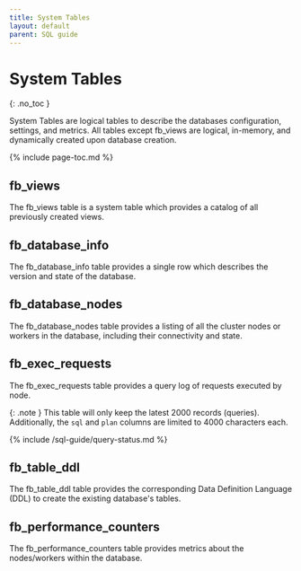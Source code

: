 ```yaml
---
title: System Tables
layout: default
parent: SQL guide
---
```


# System Tables
{: .no_toc }

System Tables are logical tables to describe the databases configuration, settings, and metrics.  All tables except fb_views are logical, in-memory, and dynamically created upon database creation.

{% include page-toc.md %}

## fb_views

The fb_views table is a system table which provides a catalog of all previously created views.

## fb_database_info

The fb_database_info table provides a single row which describes the version and state of the database.

## fb_database_nodes

The fb_database_nodes table provides a listing of all the cluster nodes or workers in the database, including their connectivity and state.

## fb_exec_requests

The fb_exec_requests table provides a query log of requests executed by node.

{: .note }
This table will only keep the latest 2000 records (queries). Additionally, the `sql` and `plan` columns are limited to 4000 characters each. 

{% include /sql-guide/query-status.md %}


## fb_table_ddl

The fb_table_ddl table provides the corresponding Data Definition Language (DDL) to create the existing database's tables.

## fb_performance_counters

The fb_performance_counters table provides metrics about the nodes/workers within the database.